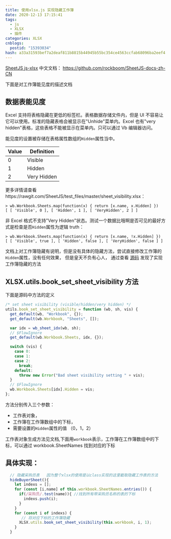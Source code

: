 ```yaml
---
title: 使用xlsx.js 实现隐藏工作簿
date: 2020-12-13 17:15:41
tags:
  - js
  - XLSX
  - 插件
categories: XLSX
cnblogs:
  postid: "15393034"
hash: a33a31593bef7a2deaf811b8815b44945b55bc354ce4563ccfab68096ba2eef4
---
```


[SheetJS js-xlsx](http://sheetjs.com/) 中文文档： https://github.com/rockboom/SheetJS-docs-zh-CN

下面是对工作簿能见度的描述文档

## 数据表能见度

Excel 支持将表格隐藏在更低的标签栏。表格数据存储文件内，但是 UI 不容易让它可以使用。标准的隐藏表格会被显示在"Unhide"菜单内。Excel 也有"very hidden"表格，这些表格不能被显示在菜单内。只可以通过 Vb 编辑器访问。

能见度的设置被存储在表格属性数组的`Hidden`属性当中。

| Value | Definition  |
| ----- | ----------- |
| 0     | Visible     |
| 1     | Hidden      |
| 2     | Very Hidden |

更多详情请查看https://rawgit.com/SheetJS/test_files/master/sheet_visibility.xlsx：

```
> wb.Workbook.Sheets.map(function(x) { return [x.name, x.Hidden] })
[ [ 'Visible', 0 ], [ 'Hidden', 1 ], [ 'VeryHidden', 2 ] ]
```

非 Excel 格式不支持"Very Hidden"状态。测试一个数据比哦啊是否可见的最好方式是检查是否`Hidden`属性为逻辑 truth：

```
> wb.Workbook.Sheets.map(function(x) { return [x.name, !x.Hidden] })
[ [ 'Visible', true ], [ 'Hidden', false ], [ 'VeryHidden', false ] ]
```

文档上对工作簿隐藏有说明，但是没有具体的隐藏方法，尝试直接修改工作簿的`Hidden`属性，没有任何效果， 但是皇天不负有心人， 通过查看 [源码](https://github.com/SheetJS/sheetjs/blob/master/xlsx.js) 发现了实现工作簿隐藏的方法

## XLSX.utils.book_set_sheet_visibility 方法

下面是源码中方法的定义

```js
/* set sheet visibility (visible/hidden/very hidden) */
utils.book_set_sheet_visibility = function (wb, sh, vis) {
  get_default(wb, "Workbook", {});
  get_default(wb.Workbook, "Sheets", []);

  var idx = wb_sheet_idx(wb, sh);
  // $FlowIgnore
  get_default(wb.Workbook.Sheets, idx, {});

  switch (vis) {
    case 0:
    case 1:
    case 2:
      break;
    default:
      throw new Error("Bad sheet visibility setting " + vis);
  }
  // $FlowIgnore
  wb.Workbook.Sheets[idx].Hidden = vis;
};
```

方法分别传入三个参数：

- 工作表对象，
- 工作簿在工作簿数组中的下标，
- 需要设置的`Hidden`属性的值 （0，1，2）

工作表对象生成方法见文档,下面用`workbook`表示，工作簿在工作簿数组中的下标，可以通过 workbook.SheetNames 找到对应的下标

## 具体实现：

```js
  // 隐藏采购员表   因为整个xlsx的使用是以class实现的这里截取隐藏工作表的方法
  hideBuyerSheet(){
    let indexs = [];
    for (const [i,name] of this.workbook.SheetNames.entries()) {
      if(/采购员/.test(name)){ //找到所有带采购员名称的表的下标
        indexs.push(i);
      }
    }
    for (const i of indexs) {
       // 将对应下标的工作簿隐藏
      XLSX.utils.book_set_sheet_visibility(this.workbook, i, 1);
    }
  }
```
